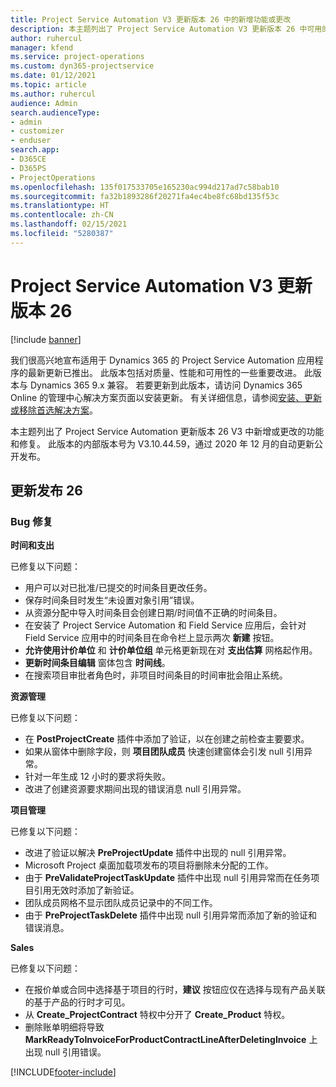 ```yaml
---
title: Project Service Automation V3 更新版本 26 中的新增功能或更改
description: 本主题列出了 Project Service Automation V3 更新版本 26 中可用的功能和修复。
author: ruhercul
manager: kfend
ms.service: project-operations
ms.custom: dyn365-projectservice
ms.date: 01/12/2021
ms.topic: article
ms.author: ruhercul
audience: Admin
search.audienceType:
- admin
- customizer
- enduser
search.app:
- D365CE
- D365PS
- ProjectOperations
ms.openlocfilehash: 135f017533705e165230ac994d217ad7c58bab10
ms.sourcegitcommit: fa32b1893286f20271fa4ec4be8fc68bd135f53c
ms.translationtype: HT
ms.contentlocale: zh-CN
ms.lasthandoff: 02/15/2021
ms.locfileid: "5280387"
---
```

# <a name="project-service-automation-update-release-26-v3"></a>Project Service Automation V3 更新版本 26

[!include [banner](../includes/psa-now-project-operations.md)]

我们很高兴地宣布适用于 Dynamics 365 的 Project Service Automation 应用程序的最新更新已推出。 此版本包括对质量、性能和可用性的一些重要改进。 此版本与 Dynamics 365 9.x 兼容。 若要更新到此版本，请访问 Dynamics 365 Online 的管理中心解决方案页面以安装更新。 有关详细信息，请参阅[安装、更新或移除首选解决方案](https://docs.microsoft.com/power-platform/admin/install-remove-preferred-solution)。

本主题列出了 Project Service Automation 更新版本 26 V3 中新增或更改的功能和修复。 此版本的内部版本号为 V3.10.44.59，通过 2020 年 12 月的自动更新公开发布。

## <a name="update-release-26"></a>更新发布 26

### <a name="bug-fixes"></a>Bug 修复

**时间和支出**

已修复以下问题：

- 用户可以对已批准/已提交的时间条目更改任务。
- 保存时间条目时发生“未设置对象引用”错误。
- 从资源分配中导入时间条目会创建日期/时间值不正确的时间条目。
- 在安装了 Project Service Automation 和 Field Service 应用后，会针对 Field Service 应用中的时间条目在命令栏上显示两次 **新建** 按钮。
- **允许使用计价单位** 和 **计价单位组** 单元格更新现在对 **支出估算** 网格起作用。
- **更新时间条目编辑** 窗体包含 **时间线**。
- 在搜索项目审批者角色时，非项目时间条目的时间审批会阻止系统。

**资源管理**

已修复以下问题：

- 在 **PostProjectCreate** 插件中添加了验证，以在创建之前检查主要要求。
- 如果从窗体中删除字段，则 **项目团队成员** 快速创建窗体会引发 null 引用异常。
- 针对一年生成 12 小时的要求将失败。
- 改进了创建资源要求期间出现的错误消息 null 引用异常。

**项目管理**

已修复以下问题：

- 改进了验证以解决 **PreProjectUpdate** 插件中出现的 null 引用异常。
- Microsoft Project 桌面加载项发布的项目将删除未分配的工作。
- 由于 **PreValidateProjectTaskUpdate** 插件中出现 null 引用异常而在任务项目引用无效时添加了新验证。
- 团队成员网格不显示团队成员记录中的不同工作。
- 由于 **PreProjectTaskDelete** 插件中出现 null 引用异常而添加了新的验证和错误消息。

**Sales**

已修复以下问题：

- 在报价单或合同中选择基于项目的行时，**建议** 按钮应仅在选择与现有产品关联的基于产品的行时才可见。
- 从 **Create_ProjectContract** 特权中分开了 **Create_Product** 特权。
- 删除账单明细将导致 **MarkReadyToInvoiceForProductContractLineAfterDeletingInvoice** 上出现 null 引用错误。


[!INCLUDE[footer-include](../includes/footer-banner.md)]